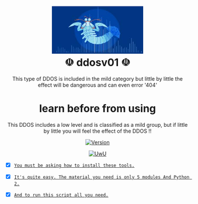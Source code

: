 <h1 align="center">
 <img src="https://github.com/MrxMilzu/ddosv01/blob/main/images%20(23).jpeg" width="250px"><br>
 ☫ ddosv01 ☫
</h1>
<p align="center">
This type of DDOS is included in the mild category  but little by little the effect will be dangerous and can even error '404'
</p>
<h1 align="center">
 learn before from using
</h1>
<p align="center">
This DDOS includes a low level and is classified as a mild group, but if little by little you will feel the effect of the DDOS !!
</p>
<p align="center">
	<a href="https://deno.land" target="_blank">
    	<img src="https://img.shields.io/badge/Version-0.2-7DCDE3?style=for-the-badge" alt="Version">
</p>
<p align="center">
  <a href="https://github.com/MrxMilzu"><img src="http://readme-typing-svg.herokuapp.com?color=FFFFFF&center=true&vCenter=true&multiline=false&lines=Instal+Script+By+Facebook+MxtQuest" alt="UwU">
</p>

		
- [x] ```You must be asking how to install these tools.```

- [x] ```It's quite easy. The material you need is only 5 modules And Python 2.```

- [x] ```And to run this script all you need.```

